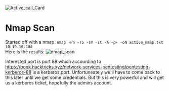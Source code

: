 ![Active_call_Card](https://user-images.githubusercontent.com/110210595/187805520-c29bf5fc-ce6e-484b-a14b-33bd87e78c78.png)

# Nmap Scan 
Started off with a nmap. `nmap -Pn -T5 -sV -sC -A -p- -oN active_nmap.txt 10.10.10.100`<br>
Here is the results:
![nmap_scan](https://user-images.githubusercontent.com/110210595/187805488-8fc95761-8751-42fe-a1cf-1533ec9efcd6.png)

Interested port is port 88 which accourding to https://book.hacktricks.xyz/network-services-pentesting/pentesting-kerberos-88 is a kerberos port. Unfortuneately we'll have to come back to this later until we get some credentials. But this is very powerful and will get us a kerberos ticket, hopefully the admins account. 
